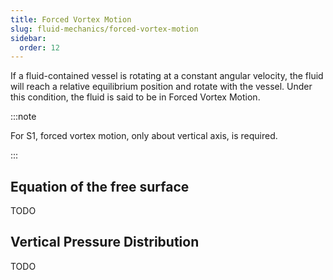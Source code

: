 ```yaml
---
title: Forced Vortex Motion
slug: fluid-mechanics/forced-vortex-motion
sidebar:
  order: 12
---
```


If a fluid-contained vessel is rotating at a constant angular velocity, the
fluid will reach a relative equilibrium position and rotate with the vessel.
Under this condition, the fluid is said to be in Forced Vortex Motion.

:::note

For S1, forced vortex motion, only about vertical axis, is required.

:::

## Equation of the free surface

TODO

## Vertical Pressure Distribution

TODO
